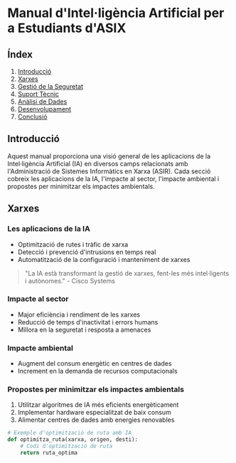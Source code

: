 # Manual d'Intel·ligència Artificial per a Estudiants d'ASIX

## Índex

1. [Introducció](#introducció)
2. [Xarxes](#xarxes)
3. [Gestió de la Seguretat](#gestió-de-la-seguretat)
4. [Suport Tècnic](#suport-tècnic)
5. [Anàlisi de Dades](#anàlisi-de-dades)
6. [Desenvolupament](/alberto/desenvolupament.md)
7. [Conclusió](#conclusió)

## Introducció

Aquest manual proporciona una visió general de les aplicacions de la Intel·ligència Artificial (IA) en diversos camps relacionats amb l'Administració de Sistemes Informàtics en Xarxa (ASIR). Cada secció cobreix les aplicacions de la IA, l'impacte al sector, l'impacte ambiental i propostes per minimitzar els impactes ambientals.

## Xarxes

### Les aplicacions de la IA

- Optimització de rutes i tràfic de xarxa
- Detecció i prevenció d'intrusions en temps real
- Automatització de la configuració i manteniment de xarxes

> "La IA està transformant la gestió de xarxes, fent-les més intel·ligents i autònomes." - Cisco Systems

### Impacte al sector

- Major eficiència i rendiment de les xarxes
- Reducció de temps d'inactivitat i errors humans
- Millora en la seguretat i resposta a amenaces

### Impacte ambiental

- Augment del consum energètic en centres de dades
- Increment en la demanda de recursos computacionals

### Propostes per minimitzar els impactes ambientals

1. Utilitzar algoritmes de IA més eficients energèticament
2. Implementar hardware especialitzat de baix consum
3. Alimentar centres de dades amb energies renovables

```python
# Exemple d'optimització de ruta amb IA
def optimitza_ruta(xarxa, origen, desti):
    # Codi d'optimització de ruta
    return ruta_optima
```
